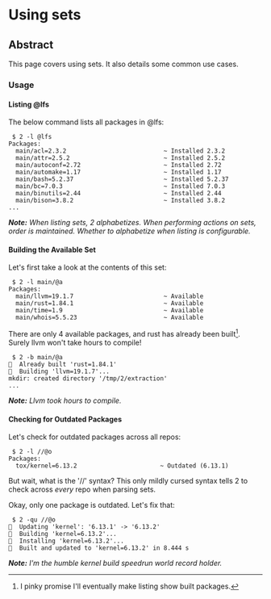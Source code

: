 # Using sets

## Abstract
This page covers using sets. It also details some common use cases.

### Usage
#### Listing @lfs
The below command lists all packages in @lfs:
```
 $ 2 -l @lfs
Packages:
  main/acl=2.3.2                           ~ Installed 2.3.2
  main/attr=2.5.2                          ~ Installed 2.5.2
  main/autoconf=2.72                       ~ Installed 2.72
  main/automake=1.17                       ~ Installed 1.17
  main/bash=5.2.37                         ~ Installed 5.2.37
  main/bc=7.0.3                            ~ Installed 7.0.3
  main/binutils=2.44                       ~ Installed 2.44
  main/bison=3.8.2                         ~ Installed 3.8.2
...
```
***Note:** When listing sets, 2 alphabetizes. When performing actions on sets,
order is maintained. Whether to alphabetize when listing is configurable.*

#### Building the Available Set
Let's first take a look at the contents of this set:
```
 $ 2 -l main/@a
Packages:
  main/llvm=19.1.7                         ~ Available
  main/rust=1.84.1                         ~ Available
  main/time=1.9                            ~ Available
  main/whois=5.5.23                        ~ Available
```

There are only 4 available packages, and rust has already been built[^1]. Surely
llvm won't take hours to compile!
```
 $ 2 -b main/@a
󰗠  Already built 'rust=1.84.1'
󱠇  Building 'llvm=19.1.7'...
mkdir: created directory '/tmp/2/extraction'
...
```
***Note:** Llvm took hours to compile.*

#### Checking for Outdated Packages
Let's check for outdated packages across all repos:
```
 $ 2 -l //@o
Packages:
  tox/kernel=6.13.2                       ~ Outdated (6.13.1)
```
But wait, what is the '//' syntax? This only mildly cursed syntax tells 2 to
check across *every* repo when parsing sets.

Okay, only one package is outdated. Let's fix that:
```
 $ 2 -qu //@o
󱍷  Updating 'kernel': '6.13.1' -> '6.13.2'
󱠇  Building 'kernel=6.13.2'...
󰐗  Installing 'kernel=6.13.2'...
󰗠  Built and updated to 'kernel=6.13.2' in 8.444 s
```
***Note:** I'm the humble kernel build speedrun world record holder.*

[^1]: I pinky promise I'll eventually make listing show built packages.
